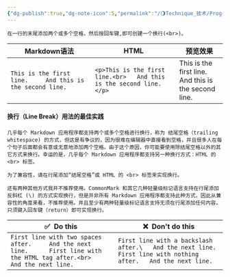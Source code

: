 ```yaml
---
{"dg-publish":true,"dg-note-icon":5,"permalink":"/🌖Technique_技术/Programming_编程/Markdown/Markdown_换行语法/","dgPassFrontmatter":true,"noteIcon":5,"created":"2024-08-25T19:18:47.247+08:00","updated":"2024-08-25T20:15:52.861+08:00"}
---
```


~~~
在一行的末尾添加两个或多个空格，然后按回车键,即可创建一个换行(<br>)。
~~~

| Markdown语法                                                 | HTML                                                                | 预览效果                                                      |
| ---------------------------------------------------------- | ------------------------------------------------------------------- | --------------------------------------------------------- |
| `This is the first line.     And this is the second line.` | `<p>This is the first line.<br>   And this is the second line.</p>` | This is the first line.  <br>And this is the second line. |
#### 换行（Line Break）用法的最佳实践
~~~
几乎每个 Markdown 应用程序都支持两个或多个空格进行换行，称为 结尾空格（trailing whitespace) 的方式，但这是有争议的，因为很难在编辑器中直接看到空格，并且很多人在每个句子后面都会有意或无意地添加两个空格。由于这个原因，你可能要使用除结尾空格以外的其它方式来换行。幸运的是，几乎每个 Markdown 应用程序都支持另一种换行方式：HTML 的 <br> 标签。

为了兼容性，请在行尾添加“结尾空格”或 HTML 的 <br> 标签来实现换行。

还有两种其他方式我并不推荐使用。CommonMark 和其它几种轻量级标记语言支持在行尾添加反斜杠 (\) 的方式实现换行，但是并非所有 Markdown 应用程序都支持此种方式，因此从兼容性的角度来看，不推荐使用。并且至少有两种轻量级标记语言支持无须在行尾添加任何内容，只须键入回车键（return）即可实现换行。
~~~

| ✅  Do this                                                                                                                         | ❌  Don't do this                                                                                                       |
| ---------------------------------------------------------------------------------------------------------------------------------- | ---------------------------------------------------------------------------------------------------------------------- |
| `First line with two spaces after.     And the next line.      First line with the HTML tag after.<br>   And the next line.      ` | `First line with a backslash after.\   And the next line.      First line with nothing after.   And the next line.   ` |
